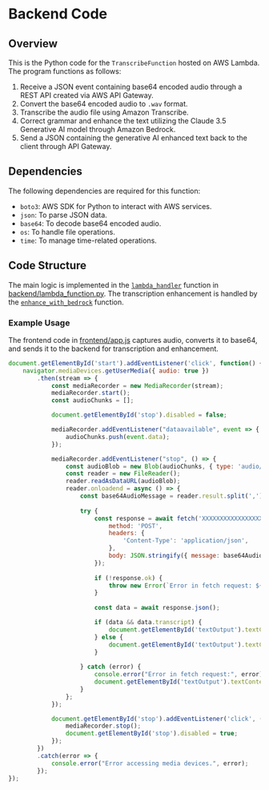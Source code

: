# Backend Code

## Overview

This is the Python code for the `TranscribeFunction` hosted on AWS Lambda. The program functions as follows:

1. Receive a JSON event containing base64 encoded audio through a REST API created via AWS API Gateway.
2. Convert the base64 encoded audio to `.wav` format.
3. Transcribe the audio file using Amazon Transcribe.
4. Correct grammar and enhance the text utilizing the Claude 3.5 Generative AI model through Amazon Bedrock.
5. Send a JSON containing the generative AI enhanced text back to the client through API Gateway.

## Dependencies

The following dependencies are required for this function:

- `boto3`: AWS SDK for Python to interact with AWS services.
- `json`: To parse JSON data.
- `base64`: To decode base64 encoded audio.
- `os`: To handle file operations.
- `time`: To manage time-related operations.

## Code Structure

The main logic is implemented in the [`lambda_handler`](backend/lambda_function.py) function in [backend/lambda_function.py](backend/lambda_function.py). The transcription enhancement is handled by the [`enhance_with_bedrock`](backend/lambda_function.py) function.

### Example Usage

The frontend code in [frontend/app.js](frontend/app.js) captures audio, converts it to base64, and sends it to the backend for transcription and enhancement.

```js
document.getElementById('start').addEventListener('click', function() {
    navigator.mediaDevices.getUserMedia({ audio: true })
        .then(stream => {
            const mediaRecorder = new MediaRecorder(stream);
            mediaRecorder.start();
            const audioChunks = [];

            document.getElementById('stop').disabled = false;

            mediaRecorder.addEventListener("dataavailable", event => {
                audioChunks.push(event.data);
            });

            mediaRecorder.addEventListener("stop", () => {
                const audioBlob = new Blob(audioChunks, { type: 'audio/wav' });
                const reader = new FileReader();
                reader.readAsDataURL(audioBlob);
                reader.onloadend = async () => {
                    const base64AudioMessage = reader.result.split(',')[1];
                
                    try {
                        const response = await fetch('XXXXXXXXXXXXXXXXXXXXXXXXXXXXXXXXXXXXX', {
                            method: 'POST',
                            headers: { 
                                'Content-Type': 'application/json',
                            },
                            body: JSON.stringify({ message: base64AudioMessage })
                        });
                
                        if (!response.ok) {
                            throw new Error(`Error in fetch request: ${response.statusText}`);
                        }
                
                        const data = await response.json();

                        if (data && data.transcript) {
                            document.getElementById('textOutput').textContent = data.transcript;
                        } else {
                            document.getElementById('textOutput').textContent = "No transcription available";
                        }
                
                    } catch (error) {
                        console.error("Error in fetch request:", error);
                        document.getElementById('textOutput').textContent = "Failed to get transcription";
                    }
                };
            });

            document.getElementById('stop').addEventListener('click', () => {
                mediaRecorder.stop();
                document.getElementById('stop').disabled = true;
            });
        })
        .catch(error => {
            console.error("Error accessing media devices.", error);
        });
});
